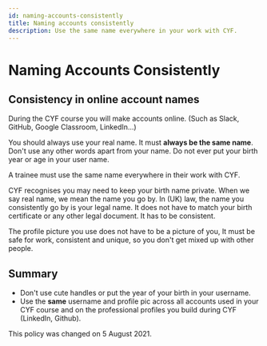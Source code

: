 ```yaml
---
id: naming-accounts-consistently
title: Naming accounts consistently
description: Use the same name everywhere in your work with CYF.
---
```


# Naming Accounts Consistently

## Consistency in online account names

During the CYF course you will make accounts online. \(Such as Slack, GitHub, Google Classroom, LinkedIn...\)

You should always use your real name. It must **always be the same name**. Don't use any other words apart from your name. Do not ever put your birth year or age in your user name.

A trainee must use the same name everywhere in their work with CYF.

CYF recognises you may need to keep your birth name private.  When we say real name, we mean the name you go by. In \(UK\) law, the name you consistently go by is your legal name. It does not have to match your birth certificate or any other legal document. It has to be consistent.

The profile picture you use does not have to be a picture of you, It must be safe for work, consistent and unique, so you don't get mixed up with other people.

## Summary

* Don't use cute handles or put the year of your birth in your username.
* Use the **same** username and profile pic across all accounts used in your CYF course and on the professional profiles you build during CYF \(LinkedIn, Github\).

This policy was changed on 5 August 2021.

